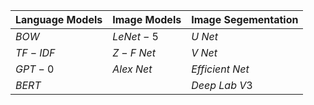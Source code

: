 |Language Models|Image Models|Image Segementation
|---|---|---
|$BOW$|$LeNet-5$|$U$ $Net$
|$TF-IDF$|$Z-F$ $Net$|$V$ $Net$
|$GPT-0$|$Alex$ $Net$|$Efficient$ $Net$
|$BERT$||$Deep$ $Lab$ $V3$
